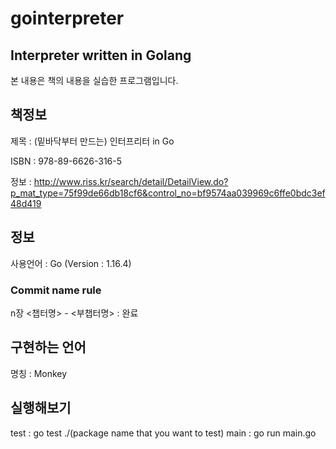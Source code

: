 # gointerpreter
## Interpreter written in Golang
본 내용은 책의 내용을 실습한 프로그램입니다.

## 책정보 
제목 : (밑바닥부터 만드는) 인터프리터 in Go

ISBN : 978-89-6626-316-5

정보 : http://www.riss.kr/search/detail/DetailView.do?p_mat_type=75f99de66db18cf6&control_no=bf9574aa039969c6ffe0bdc3ef48d419

## 정보
사용언어 : Go (Version : 1.16.4)

### Commit name rule
n장 <챕터명> - <부챕터명> : 완료

## 구현하는 언어
명칭 : Monkey

## 실행해보기
test : go test ./(package name that you want to test)
main : go run main.go
